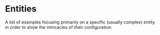 # Entities

A list of examples focusing primarily on a specific (usually complex) entity in order to show the intricacies of their configuration.